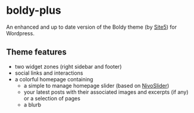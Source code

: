 boldy-plus
==========

An enhanced and up to date version of the Boldy theme (by [Site5](http://www.s5themes.com/)) for Wordpress.

## Theme features ##
* two widget zones (right sidebar and footer)
* social links and interactions
* a colorful homepage containing
    * a simple to manage homepage slider (based on [NivoSlider](http://dev7studios.com/nivo-slider/))
    * your latest posts with their associated images and excerpts (if any) or a selection of pages
    * a blurb
